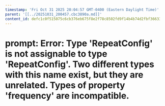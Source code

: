 ```yaml
---
timestamp: 'Fri Oct 31 2025 20:04:57 GMT-0400 (Eastern Daylight Time)'
parent: '[[../20251031_200457.cbc3890a.md]]'
content_id: defc1c0f515075c6cb376eb675f8e2f78c8502fd9f14b4b74d2fbf36633be274
---
```


# prompt: Error: Type 'RepeatConfig' is not assignable to type 'RepeatConfig'. Two different types with this name exist, but they are unrelated.  Types of property 'frequency' are incompatible.
